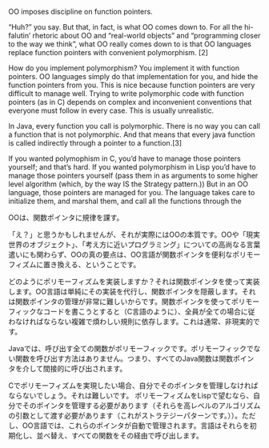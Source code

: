 OO imposes discipline on function pointers.

“Huh?” you say. But that, in fact, is what OO comes down to. For all the hi-falutin’ rhetoric about OO and “real-world objects” and “programming closer to the way we think”, what OO really comes down to is that OO languages replace function pointers with convenient polymorphism. [2]

How do you implement polymorphism? You implement it with function pointers. OO languages simply do that implementation for you, and hide the function pointers from you. This is nice because function pointers are very difficult to manage well. Trying to write polymorphic code with function pointers (as in C) depends on complex and inconvenient conventions that everyone must follow in every case. This is usually unrealistic.

In Java, every function you call is polymorphic. There is no way you can call a function that is not polymorphic. And that means that every java function is called indirectly through a pointer to a function.[3]

If you wanted polymophism in C, you’d have to manage those pointers yourself; and that’s hard. If you wanted polymorphism in Lisp you’d have to manage those pointers yourself (pass them in as arguments to some higher level algorithm (which, by the way IS the Strategy pattern.)) But in an OO language, those pointers are managed for you. The language takes care to initialize them, and marshal them, and call all the functions through the

OOは、関数ポインタに規律を課す。

「え？」と思うかもしれませんが、それが実際にはOOの本質です。OOや「現実世界のオブジェクト」、「考え方に近いプログラミング」についての高尚なる言葉遣いにも関わらず、OOの真の要点は、OO言語が関数ポインタを便利なポリモーフィズムに置き換える、ということです。

どのようにポリモーフィズムを実装しますか？それは関数ポインタを使って実装します。OO言語は単純にその実装を代行し、関数ポインタを隠蔽します。それは関数ポインタの管理が非常に難しいからです。関数ポインタを使ってポリモーフィックなコードを書こうとすると（C言語のように）、全員が全ての場合に従わなければならない複雑で煩わしい規則に依存します。これは通常、非現実的です。

Javaでは、呼び出す全ての関数がポリモーフィックです。ポリモーフィックでない関数を呼び出す方法はありません。つまり、すべてのJava関数は関数ポインタを介して間接的に呼び出されます。

Cでポリモーフィズムを実現したい場合、自分でそのポインタを管理しなければならないでしょう。それは難しいです。 ポリモーフィズムをLispで望むなら、自分でそのポインタを管理する必要があります（それらを高レベルのアルゴリズムの引数として渡す必要があります（これがストラテジーパターンです。））。ただし、OO言語では、これらのポインタが自動で管理されます。言語はそれらを初期化し、並べ替え、すべての関数をその経由で呼び出します。